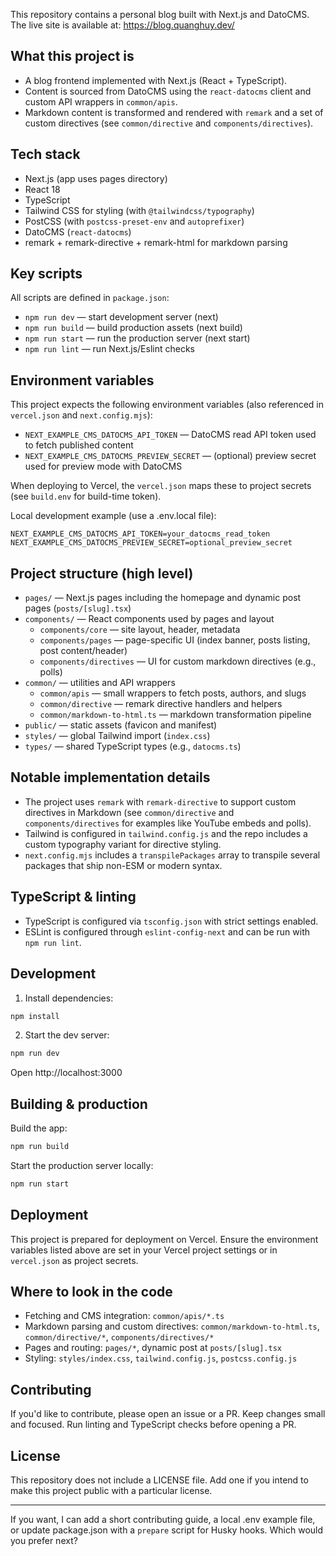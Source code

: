 This repository contains a personal blog built with Next.js and DatoCMS. The live site is available at: https://blog.quanghuy.dev/

## What this project is

- A blog frontend implemented with Next.js (React + TypeScript).
- Content is sourced from DatoCMS using the `react-datocms` client and custom API wrappers in `common/apis`.
- Markdown content is transformed and rendered with `remark` and a set of custom directives (see `common/directive` and `components/directives`).

## Tech stack

- Next.js (app uses pages directory)
- React 18
- TypeScript
- Tailwind CSS for styling (with `@tailwindcss/typography`)
- PostCSS (with `postcss-preset-env` and `autoprefixer`)
- DatoCMS (`react-datocms`)
- remark + remark-directive + remark-html for markdown parsing

## Key scripts

All scripts are defined in `package.json`:

- `npm run dev` — start development server (next)
- `npm run build` — build production assets (next build)
- `npm run start` — run the production server (next start)
- `npm run lint` — run Next.js/Eslint checks

## Environment variables

This project expects the following environment variables (also referenced in `vercel.json` and `next.config.mjs`):

- `NEXT_EXAMPLE_CMS_DATOCMS_API_TOKEN` — DatoCMS read API token used to fetch published content
- `NEXT_EXAMPLE_CMS_DATOCMS_PREVIEW_SECRET` — (optional) preview secret used for preview mode with DatoCMS

When deploying to Vercel, the `vercel.json` maps these to project secrets (see `build.env` for build-time token).

Local development example (use a .env.local file):

```
NEXT_EXAMPLE_CMS_DATOCMS_API_TOKEN=your_datocms_read_token
NEXT_EXAMPLE_CMS_DATOCMS_PREVIEW_SECRET=optional_preview_secret
```

## Project structure (high level)

- `pages/` — Next.js pages including the homepage and dynamic post pages (`posts/[slug].tsx`)
- `components/` — React components used by pages and layout
  - `components/core` — site layout, header, metadata
  - `components/pages` — page-specific UI (index banner, posts listing, post content/header)
  - `components/directives` — UI for custom markdown directives (e.g., polls)
- `common/` — utilities and API wrappers
  - `common/apis` — small wrappers to fetch posts, authors, and slugs
  - `common/directive` — remark directive handlers and helpers
  - `common/markdown-to-html.ts` — markdown transformation pipeline
- `public/` — static assets (favicon and manifest)
- `styles/` — global Tailwind import (`index.css`)
- `types/` — shared TypeScript types (e.g., `datocms.ts`)

## Notable implementation details

- The project uses `remark` with `remark-directive` to support custom directives in Markdown (see `common/directive` and `components/directives` for examples like YouTube embeds and polls).
- Tailwind is configured in `tailwind.config.js` and the repo includes a custom typography variant for directive styling.
- `next.config.mjs` includes a `transpilePackages` array to transpile several packages that ship non-ESM or modern syntax.

## TypeScript & linting

- TypeScript is configured via `tsconfig.json` with strict settings enabled.
- ESLint is configured through `eslint-config-next` and can be run with `npm run lint`.

## Development

1. Install dependencies:

```bash
npm install
```

2. Start the dev server:

```bash
npm run dev
```

Open http://localhost:3000

## Building & production

Build the app:

```bash
npm run build
```

Start the production server locally:

```bash
npm run start
```

## Deployment

This project is prepared for deployment on Vercel. Ensure the environment variables listed above are set in your Vercel project settings or in `vercel.json` as project secrets.

## Where to look in the code

- Fetching and CMS integration: `common/apis/*.ts`
- Markdown parsing and custom directives: `common/markdown-to-html.ts`, `common/directive/*`, `components/directives/*`
- Pages and routing: `pages/*`, dynamic post at `posts/[slug].tsx`
- Styling: `styles/index.css`, `tailwind.config.js`, `postcss.config.js`

## Contributing

If you'd like to contribute, please open an issue or a PR. Keep changes small and focused. Run linting and TypeScript checks before opening a PR.

## License

This repository does not include a LICENSE file. Add one if you intend to make this project public with a particular license.

---

If you want, I can add a short contributing guide, a local .env example file, or update package.json with a `prepare` script for Husky hooks. Which would you prefer next?

